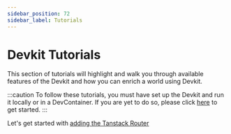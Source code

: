 ```yaml
---
sidebar_position: 72
sidebar_label: Tutorials
---
```


# Devkit Tutorials

This section of tutorials will highlight and walk you through available features of the Devkit and how you can enrich a world using Devkit.

:::caution
To follow these tutorials, you must have set up the Devkit and run it locally or in a DevContainer. If you are yet to do so, please click [here](../setup.mdx) to get started.
:::

Let's get started with [adding the Tanstack Router](./tanstack-react-router.md)

